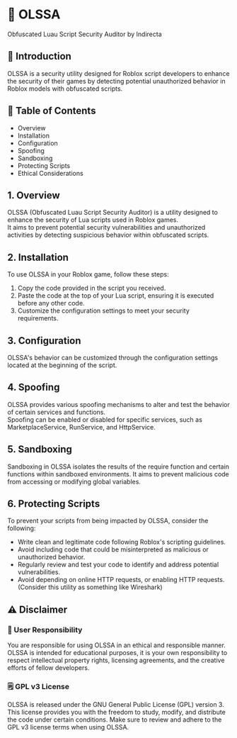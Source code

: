 # 🐧 OLSSA

Obfuscated Luau Script Security Auditor by Indirecta  

## 📌 Introduction

OLSSA is a security utility designed for Roblox script developers to enhance the security of their games by detecting potential unauthorized behavior
in Roblox models with obfuscated scripts.

## 🔗 Table of Contents

- Overview
- Installation
- Configuration
- Spoofing
- Sandboxing
- Protecting Scripts
- Ethical Considerations

## 1. Overview

OLSSA (Obfuscated Luau Script Security Auditor) is a utility designed to enhance the security of Lua scripts used in Roblox games.  
It aims to prevent potential security vulnerabilities and unauthorized activities by detecting suspicious behavior within obfuscated scripts.

## 2. Installation

To use OLSSA in your Roblox game, follow these steps:

1. Copy the code provided in the script you received.
2. Paste the code at the top of your Lua script, ensuring it is executed before any other code.
3. Customize the configuration settings to meet your security requirements.

## 3. Configuration

OLSSA's behavior can be customized through the configuration settings located at the beginning of the script.  

## 4. Spoofing

OLSSA provides various spoofing mechanisms to alter and test the behavior of certain services and functions.  
Spoofing can be enabled or disabled for specific services, such as MarketplaceService, RunService, and HttpService.  

## 5. Sandboxing

Sandboxing in OLSSA isolates the results of the require function and certain functions within sandboxed environments. It aims to prevent malicious code from accessing or modifying global variables.

## 6. Protecting Scripts

To prevent your scripts from being impacted by OLSSA, consider the following:

- Write clean and legitimate code following Roblox's scripting guidelines.
- Avoid including code that could be misinterpreted as malicious or unauthorized behavior.
- Regularly review and test your code to identify and address potential vulnerabilities.
- Avoid depending on online HTTP requests, or enabling HTTP requests. (Consider this utility as something like Wireshark)

## ⚠️ Disclaimer

### 👤 User Responsibility

You are responsible for using OLSSA in an ethical and responsible manner.  
OLSSA is intended for educational purposes, it is your own responsibility to respect intellectual property rights, licensing agreements, and the creative efforts of fellow developers.  

### 🗒️ GPL v3 License

OLSSA is released under the GNU General Public License (GPL) version 3. This license provides you with the freedom to study, modify, and distribute the code under certain conditions. Make sure to review and adhere to the GPL v3 license terms when using OLSSA.
